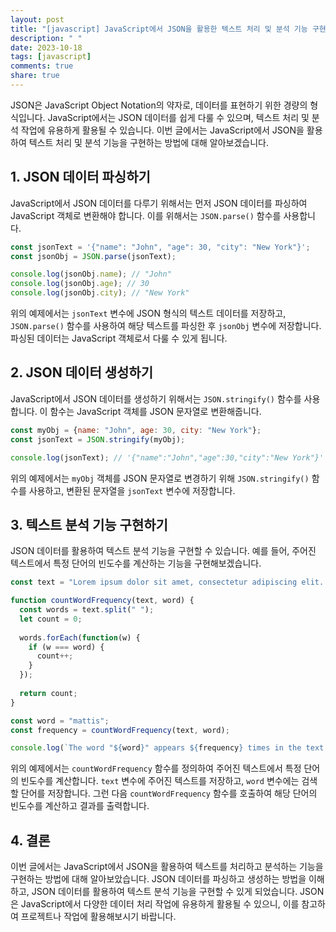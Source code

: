 ```yaml
---
layout: post
title: "[javascript] JavaScript에서 JSON을 활용한 텍스트 처리 및 분석 기능 구현 방법"
description: " "
date: 2023-10-18
tags: [javascript]
comments: true
share: true
---
```


JSON은 JavaScript Object Notation의 약자로, 데이터를 표현하기 위한 경량의 형식입니다. JavaScript에서는 JSON 데이터를 쉽게 다룰 수 있으며, 텍스트 처리 및 분석 작업에 유용하게 활용될 수 있습니다. 이번 글에서는 JavaScript에서 JSON을 활용하여 텍스트 처리 및 분석 기능을 구현하는 방법에 대해 알아보겠습니다.

## 1. JSON 데이터 파싱하기

JavaScript에서 JSON 데이터를 다루기 위해서는 먼저 JSON 데이터를 파싱하여 JavaScript 객체로 변환해야 합니다. 이를 위해서는 `JSON.parse()` 함수를 사용합니다.

```javascript
const jsonText = '{"name": "John", "age": 30, "city": "New York"}';
const jsonObj = JSON.parse(jsonText);

console.log(jsonObj.name); // "John"
console.log(jsonObj.age); // 30
console.log(jsonObj.city); // "New York"
```

위의 예제에서는 `jsonText` 변수에 JSON 형식의 텍스트 데이터를 저장하고, `JSON.parse()` 함수를 사용하여 해당 텍스트를 파싱한 후 `jsonObj` 변수에 저장합니다. 파싱된 데이터는 JavaScript 객체로서 다룰 수 있게 됩니다.

## 2. JSON 데이터 생성하기

JavaScript에서 JSON 데이터를 생성하기 위해서는 `JSON.stringify()` 함수를 사용합니다. 이 함수는 JavaScript 객체를 JSON 문자열로 변환해줍니다.

```javascript
const myObj = {name: "John", age: 30, city: "New York"};
const jsonText = JSON.stringify(myObj);

console.log(jsonText); // '{"name":"John","age":30,"city":"New York"}'
```

위의 예제에서는 `myObj` 객체를 JSON 문자열로 변경하기 위해 `JSON.stringify()` 함수를 사용하고, 변환된 문자열을 `jsonText` 변수에 저장합니다.

## 3. 텍스트 분석 기능 구현하기

JSON 데이터를 활용하여 텍스트 분석 기능을 구현할 수 있습니다. 예를 들어, 주어진 텍스트에서 특정 단어의 빈도수를 계산하는 기능을 구현해보겠습니다.

```javascript
const text = "Lorem ipsum dolor sit amet, consectetur adipiscing elit. Mauris mattis metus in mauris congue elementum. Aenean aliquam mattis tincidunt.";

function countWordFrequency(text, word) {
  const words = text.split(" ");
  let count = 0;
  
  words.forEach(function(w) {
    if (w === word) {
      count++;
    }
  });
  
  return count;
}

const word = "mattis";
const frequency = countWordFrequency(text, word);

console.log(`The word "${word}" appears ${frequency} times in the text.`);
```

위의 예제에서는 `countWordFrequency` 함수를 정의하여 주어진 텍스트에서 특정 단어의 빈도수를 계산합니다. `text` 변수에 주어진 텍스트를 저장하고, `word` 변수에는 검색할 단어를 저장합니다. 그런 다음 `countWordFrequency` 함수를 호출하여 해당 단어의 빈도수를 계산하고 결과를 출력합니다.

## 4. 결론

이번 글에서는 JavaScript에서 JSON을 활용하여 텍스트를 처리하고 분석하는 기능을 구현하는 방법에 대해 알아보았습니다. JSON 데이터를 파싱하고 생성하는 방법을 이해하고, JSON 데이터를 활용하여 텍스트 분석 기능을 구현할 수 있게 되었습니다. JSON은 JavaScript에서 다양한 데이터 처리 작업에 유용하게 활용될 수 있으니, 이를 참고하여 프로젝트나 작업에 활용해보시기 바랍니다.